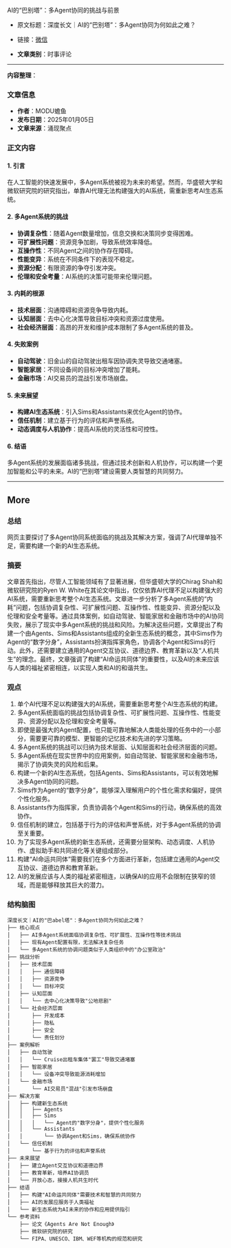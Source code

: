 AI的“巴别塔”：多Agent协同的挑战与前景
- 原文标题：深度长文｜AI的“巴别塔”：多Agent协同为何如此之难？
- 链接：[微信](https://mp.weixin.qq.com/s?src=11&timestamp=1736219927&ver=5735&signature=AmeV0QU19vUwstSn7Xsvv0CF8rE4K-GqOiXfsLDat1MwNfLKYblK23G0MdlpP2408wTwaaknAc9bN8Mxi8opVYEVot7TAq-yYrM9EvcYTXHJ5aN*MzSz*nB2CM3Dkq-t&new=1)

- **文章类别**：时事评论

---

**内容整理**：

### 文章信息
- **作者**：MODU蟾鱼
- **发布日期**：2025年01月05日
- **文章来源**：涌现聚点

### 正文内容

#### 1. 引言
在人工智能的快速发展中，多Agent系统被视为未来的希望。然而，华盛顿大学和微软研究院的研究指出，单靠AI代理无法构建强大的AI系统，需重新思考AI生态系统。

#### 2. 多Agent系统的挑战
- **协调复杂性**：随着Agent数量增加，信息交换和决策同步变得困难。
- **可扩展性问题**：资源竞争加剧，导致系统效率降低。
- **互操作性**：不同Agent之间的协作存在障碍。
- **性能变异**：系统在不同条件下的表现不稳定。
- **资源分配**：有限资源的争夺引发冲突。
- **伦理和安全考量**：AI系统的决策可能带来伦理问题。

#### 3. 内耗的根源
- **技术层面**：沟通障碍和资源竞争导致内耗。
- **认知层面**：去中心化决策导致目标冲突和资源过度使用。
- **社会经济层面**：高昂的开发和维护成本限制了多Agent系统的普及。

#### 4. 失败案例
- **自动驾驶**：旧金山的自动驾驶出租车因协调失灵导致交通堵塞。
- **智能家居**：不同设备间的目标冲突增加了能耗。
- **金融市场**：AI交易员的混战引发市场崩盘。

#### 5. 未来展望
- **构建AI生态系统**：引入Sims和Assistants来优化Agent的协作。
- **信任机制**：建立基于行为的评估和声誉系统。
- **动态调度与人机协作**：提高AI系统的灵活性和可控性。

#### 6. 结语
多Agent系统的发展面临诸多挑战，但通过技术创新和人机协作，可以构建一个更加智能和公平的未来。AI的“巴别塔”建设需要人类智慧的共同努力。

---
## More

### 总结

网页主要探讨了多Agent协同系统面临的挑战及其解决方案，强调了AI代理单独不足，需要构建一个新的AI生态系统。

### 摘要

文章首先指出，尽管人工智能领域有了显著进展，但华盛顿大学的Chirag Shah和微软研究院的Ryen W. White在其论文中指出，仅仅依靠AI代理不足以构建强大的AI系统，需要重新思考整个AI生态系统。文章进一步分析了多Agent系统的“内耗”问题，包括协调复杂性、可扩展性问题、互操作性、性能变异、资源分配以及伦理和安全考量等。通过具体案例，如自动驾驶、智能家居和金融市场中的AI协同失败，展示了现实中多Agent系统的挑战和风险。为解决这些问题，文章提出了构建一个由Agents、Sims和Assistants组成的全新生态系统的概念，其中Sims作为Agent的“数字分身”，Assistants扮演指挥家角色，协调各个Agent和Sims的行动。此外，还需要建立通用的Agent交互协议、道德边界、教育革新以及“人机共生”的理念。最终，文章强调了构建“AI命运共同体”的重要性，以及AI的未来应该与人类的福祉紧密相连，以实现人类和AI的和谐共生。

### 观点

1. 单个AI代理不足以构建强大的AI系统，需要重新思考整个AI生态系统的构建。
2. 多Agent系统面临的挑战包括协调复杂性、可扩展性问题、互操作性、性能变异、资源分配以及伦理和安全考量等。
3. 即使是最强大的Agent配置，也只能可靠地解决人类能处理的任务中的一小部分，需要更可靠的模型、更智能的记忆技术和先进的学习策略。
4. 多Agent系统的挑战可以归纳为技术层面、认知层面和社会经济层面的问题。
5. 多Agent系统在现实世界中的应用案例，如自动驾驶、智能家居和金融市场，揭示了协调失灵的风险和后果。
6. 构建一个新的AI生态系统，包括Agents、Sims和Assistants，可以有效地解决多Agent协同的问题。
7. Sims作为Agent的“数字分身”，能够深入理解用户的个性化需求和偏好，提供个性化服务。
8. Assistants作为指挥家，负责协调各个Agent和Sims的行动，确保系统的高效协作。
9. 信任机制的建立，包括基于行为的评估和声誉系统，对于多Agent系统的协调至关重要。
10. 为了实现多Agent系统的新生态系统，还需要分层架构、动态调度、人机协作、虚拟助手和共同进化等关键组成部分。
11. 构建“AI命运共同体”需要我们在多个方面进行革新，包括建立通用的Agent交互协议、道德边界和教育革新。
12. AI的发展应该与人类的福祉紧密相连，以确保AI的应用不会限制在狭窄的领域，而是能够释放其巨大的潜力。


### 结构脑图


```
深度长文｜AI的"巴abel塔"：多Agent协同为何如此之难？
├── 核心观点
│   ├── AI多Agent系统面临协调复杂性、可扩展性、互操作性等技术挑战
│   ├── 现有Agent配置有限，无法解决复杂任务
│   └── 多Agent系统的协调问题类似于人类组织中的"办公室政治"
├── 挑战分析
│   ├── 技术层面
│   │   ├── 通信障碍
│   │   ├── 资源竞争
│   │   └── 目标冲突
│   ├── 认知层面
│   │   └── 去中心化决策导致"公地悲剧"
│   └── 社会经济层面
│       ├── 开发成本
│       ├── 隐私
│       ├── 安全
│       └── 责任划分
├── 案例解析
│   ├── 自动驾驶
│   │   └── Cruise出租车集体"罢工"导致交通堵塞
│   ├── 智能家居
│   │   └── 设备冲突导致能源消耗增加
│   └── 金融市场
│       └── AI交易员"混战"引发市场崩盘
├── 解决方案
│   ├── 构建新生态系统
│   │   ├── Agents
│   │   ├── Sims
│   │   │   └── Agent的"数字分身"，提供个性化服务
│   │   └── Assistants
│   │       └── 协调Agent和Sims，确保系统协作
│   └── 信任机制
│       └── 基于行为的评估和声誉系统
├── 未来展望
│   ├── 建立Agent交互协议和道德边界
│   ├── 教育革新，培养AI协调员
│   └── 开放心态，接接人机共生时代
├── 结语
│   ├── 构建"AI命运共同体"需要技术和智慧的共同努力
│   ├── AI的发展应服务于人类福祉
│   └── 新生态系统为AI未来的协作和应用提供指引
└── 参考资料
    ├── 论文《Agents Are Not Enough》
    ├── 微软研究院的研究
    └── FIPA、UNESCO、IBM、WEF等机构的规范和研究
```
